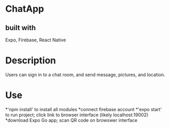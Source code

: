 # ChatApp

## built with
Expo, Firebase, React Native

# Description
Users can sign in to a chat room, and send message, pictures, and location.

# Use
*'npm install' to install all modules
*connect firebase account
*'expo start' to run project; click link to browser interface (likely localhost:19002)
*download Expo Go app; scan QR code on browswer interface
